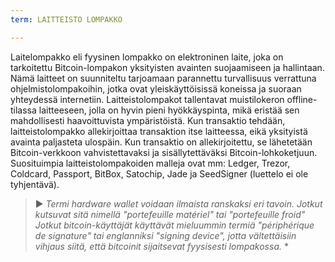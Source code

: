 ```yaml
---
term: LAITTEISTO LOMPAKKO

---
```

Laitelompakko eli fyysinen lompakko on elektroninen laite, joka on tarkoitettu Bitcoin-lompakon yksityisten avainten suojaamiseen ja hallintaan. Nämä laitteet on suunniteltu tarjoamaan parannettu turvallisuus verrattuna ohjelmistolompakoihin, jotka ovat yleiskäyttöisissä koneissa ja suoraan yhteydessä internetiin. Laitteistolompakot tallentavat muistilokeron offline-tilassa laitteeseen, jolla on hyvin pieni hyökkäyspinta, mikä eristää sen mahdollisesti haavoittuvista ympäristöistä. Kun transaktio tehdään, laitteistolompakko allekirjoittaa transaktion itse laitteessa, eikä yksityistä avainta paljasteta ulospäin. Kun transaktio on allekirjoitettu, se lähetetään Bitcoin-verkkoon vahvistettavaksi ja sisällytettäväksi Bitcoin-lohkoketjuun. Suosituimpia laitteistolompakoiden malleja ovat mm: Ledger, Trezor, Coldcard, Passport, BitBox, Satochip, Jade ja SeedSigner (luettelo ei ole tyhjentävä).

> ► *Termi hardware wallet voidaan ilmaista ranskaksi eri tavoin. Jotkut kutsuvat sitä nimellä "portefeuille matériel" tai "portefeuille froid" Jotkut bitcoin-käyttäjät käyttävät mieluummin termiä "périphérique de signature" tai englanniksi "signing device", jotta vältettäisiin vihjaus siitä, että bitcoinit sijaitsevat fyysisesti lompakossa.* *
